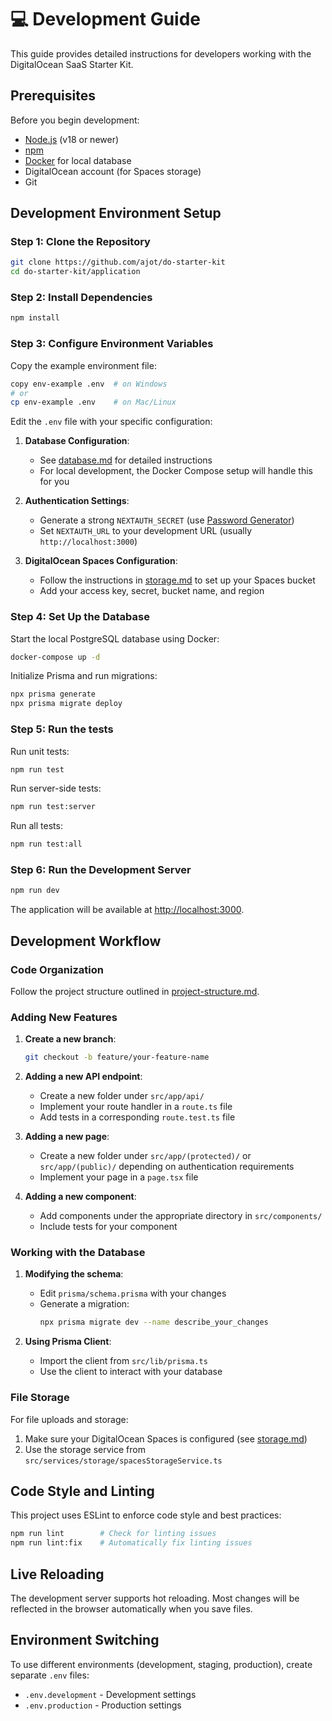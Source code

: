 # 💻 Development Guide

This guide provides detailed instructions for developers working with the DigitalOcean SaaS Starter Kit.

## Prerequisites

Before you begin development:

- [Node.js](https://nodejs.org/) (v18 or newer)
- [npm](https://www.npmjs.com/)
- [Docker](https://www.docker.com/) for local database
- DigitalOcean account (for Spaces storage)
- Git

## Development Environment Setup

### Step 1: Clone the Repository

```bash
git clone https://github.com/ajot/do-starter-kit
cd do-starter-kit/application
```

### Step 2: Install Dependencies

```bash
npm install
```

### Step 3: Configure Environment Variables

Copy the example environment file:

```bash
copy env-example .env  # on Windows
# or
cp env-example .env    # on Mac/Linux
```

Edit the `.env` file with your specific configuration:

1. **Database Configuration**:
   - See [database.md](./database.md) for detailed instructions
   - For local development, the Docker Compose setup will handle this for you

2. **Authentication Settings**:
   - Generate a strong `NEXTAUTH_SECRET` (use [Password Generator](https://passwords-generator.org/))
   - Set `NEXTAUTH_URL` to your development URL (usually `http://localhost:3000`)

3. **DigitalOcean Spaces Configuration**:
   - Follow the instructions in [storage.md](./storage.md) to set up your Spaces bucket
   - Add your access key, secret, bucket name, and region

### Step 4: Set Up the Database

Start the local PostgreSQL database using Docker:

```bash
docker-compose up -d
```

Initialize Prisma and run migrations:

```bash
npx prisma generate
npx prisma migrate deploy
```

### Step 5: Run the tests

Run unit tests:

```bash
npm run test
```

Run server-side tests:

```bash
npm run test:server
```

Run all tests:

```bash
npm run test:all
```

### Step 6: Run the Development Server

```bash
npm run dev
```

The application will be available at [http://localhost:3000](http://localhost:3000).

## Development Workflow

### Code Organization

Follow the project structure outlined in [project-structure.md](./project-structure.md).

### Adding New Features

1. **Create a new branch**:
   ```bash
   git checkout -b feature/your-feature-name
   ```

2. **Adding a new API endpoint**:
   - Create a new folder under `src/app/api/`
   - Implement your route handler in a `route.ts` file
   - Add tests in a corresponding `route.test.ts` file

3. **Adding a new page**:
   - Create a new folder under `src/app/(protected)/` or `src/app/(public)/` depending on authentication requirements
   - Implement your page in a `page.tsx` file

4. **Adding a new component**:
   - Add components under the appropriate directory in `src/components/`
   - Include tests for your component

### Working with the Database

1. **Modifying the schema**:
   - Edit `prisma/schema.prisma` with your changes
   - Generate a migration:
     ```bash
     npx prisma migrate dev --name describe_your_changes
     ```

2. **Using Prisma Client**:
   - Import the client from `src/lib/prisma.ts`
   - Use the client to interact with your database

### File Storage

For file uploads and storage:
1. Make sure your DigitalOcean Spaces is configured (see [storage.md](./storage.md))
2. Use the storage service from `src/services/storage/spacesStorageService.ts`

## Code Style and Linting

This project uses ESLint to enforce code style and best practices:

```bash
npm run lint        # Check for linting issues
npm run lint:fix    # Automatically fix linting issues
```

## Live Reloading

The development server supports hot reloading. Most changes will be reflected in the browser automatically when you save files.

## Environment Switching

To use different environments (development, staging, production), create separate `.env` files:

- `.env.development` - Development settings
- `.env.production` - Production settings